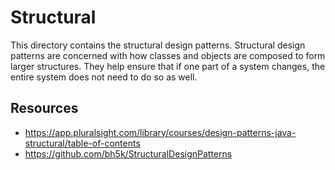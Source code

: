 # Structural

This directory contains the structural design patterns. 
Structural design patterns are concerned with how classes and objects are composed to form larger structures. They help ensure that if one part of a system changes, the entire system does not need to do so as well.

## Resources

- https://app.pluralsight.com/library/courses/design-patterns-java-structural/table-of-contents
- https://github.com/bh5k/StructuralDesignPatterns